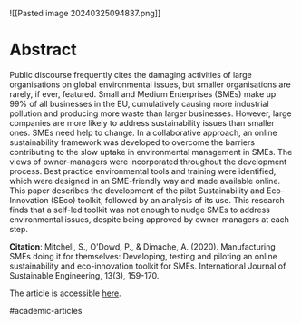 
![[Pasted image 20240325094837.png]]

# Abstract
Public discourse frequently cites the damaging activities of large organisations on global environmental issues, but smaller organisations are rarely, if ever, featured. Small and Medium Enterprises (SMEs) make up 99% of all businesses in the EU, cumulatively causing more industrial pollution and producing more waste than larger businesses. However, large companies are more likely to address sustainability issues than smaller ones. SMEs need help to change. In a collaborative approach, an online sustainability framework was developed to overcome the barriers contributing to the slow uptake in environmental management in SMEs. The views of owner-managers were incorporated throughout the development process. Best practice environmental tools and training were identified, which were designed in an SME-friendly way and made available online. This paper describes the development of the pilot Sustainability and Eco-Innovation (SEco) toolkit, followed by an analysis of its use. This research finds that a self-led toolkit was not enough to nudge SMEs to address environmental issues, despite being approved by owner-managers at each step.

**Citation**: Mitchell, S., O’Dowd, P., & Dimache, A. (2020). Manufacturing SMEs doing it for themselves: Developing, testing and piloting an online sustainability and eco-innovation toolkit for SMEs. International Journal of Sustainable Engineering, 13(3), 159-170.

The article is accessible [here](https://www.tandfonline.com/doi/full/10.1080/19397038.2019.1685609?journalCode=tsue20).

#academic-articles